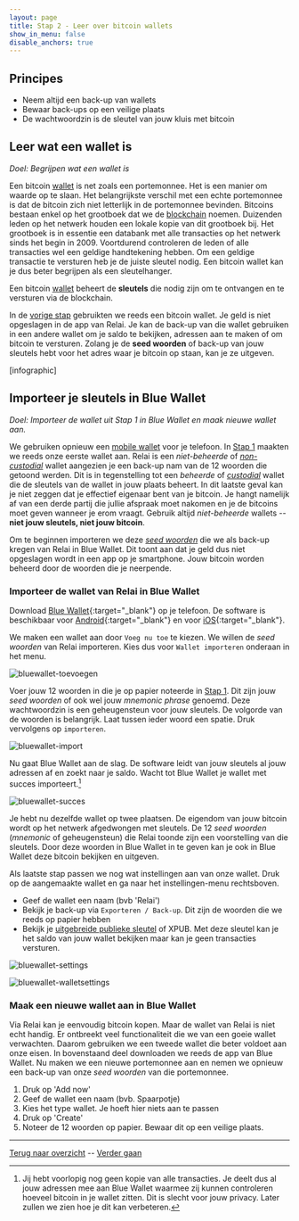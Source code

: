 ```yaml
---
layout: page
title: Stap 2 - Leer over bitcoin wallets
show_in_menu: false
disable_anchors: true
---
```

## Principes

* Neem altijd een back-up van wallets
* Bewaar back-ups op een veilige plaats
* De wachtwoordzin is de sleutel van jouw kluis met bitcoin

## Leer wat een wallet is
*Doel: Begrijpen wat een wallet is*

Een bitcoin [wallet](faq.md#wat-is-een-wallet) is net zoals een portemonnee. Het is een manier om waarde op te slaan. Het belangrijkste verschil met een echte portemonnee is dat de bitcoin zich niet letterlijk in de portemonnee bevinden. Bitcoins bestaan enkel op het grootboek dat we de [blockchain](definities.md#blockchain) noemen. Duizenden leden op het netwerk houden een lokale kopie van dit grootboek bij. Het grootboek is in essentie een databank met alle transacties op het netwerk sinds het begin in 2009. Voortdurend controleren de leden of alle transacties wel een geldige handtekening hebben. Om een geldige transactie te versturen heb je de juiste sleutel nodig. Een bitcoin wallet kan je dus beter begrijpen als een sleutelhanger.

Een bitcoin [wallet](definities.md#wallet) beheert de **sleutels** die nodig zijn om te ontvangen en te versturen via de blockchain.

In de [vorige stap](stap1.md) gebruikten we reeds een bitcoin wallet. Je geld is niet opgeslagen in de app van Relai. Je kan de back-up van die wallet gebruiken in een andere wallet om je saldo te bekijken, adressen aan te maken of om bitcoin te versturen. Zolang je de **seed woorden** of back-up van jouw sleutels hebt voor het adres waar je bitcoin op staan, kan je ze uitgeven.

[infographic]

## Importeer je sleutels in Blue Wallet
*Doel: Importeer de wallet uit Stap 1 in Blue Wallet en maak nieuwe wallet aan.*

We gebruiken opnieuw een [mobile wallet](faq.md#wat-is-een-mobile-wallet) voor je telefoon. In [Stap 1](documentation/stap1.md) maakten we reeds onze eerste wallet aan. Relai is een *niet-beheerde* of [*non-custodial*](faq.md#wat-is-een-non-custodial-wallet) wallet aangezien je een back-up nam van de 12 woorden die getoond werden. Dit is in tegenstelling tot een *beheerde* of [*custodial*](faq.md#wat-is-een-custodial-wallet) wallet die de sleutels van de wallet in jouw plaats beheert. In dit laatste geval kan je niet zeggen dat je effectief eigenaar bent van je bitcoin. Je hangt namelijk af van een derde partij die jullie afspraak moet nakomen en je de bitcoins moet geven wanneer je erom vraagt. Gebruik altijd *niet-beheerde* wallets -- **niet jouw sleutels, niet jouw bitcoin**.

Om te beginnen importeren we deze [*seed woorden*](faq.md#wat-zijn-seed-woorden) die we als back-up kregen van Relai in Blue Wallet. Dit toont aan dat je geld dus niet opgeslagen wordt in een app op je smartphone. Jouw bitcoin worden beheerd door de woorden die je neerpende.

### Importeer de wallet van Relai in Blue Wallet

Download [Blue Wallet](https://bluewallet.io/){:target="_blank"} op je telefoon. De software is beschikbaar voor [Android](https://play.google.com/store/apps/details?id=io.bluewallet.bluewallet){:target="_blank"} en voor [iOS](https://itunes.apple.com/app/bluewallet-bitcoin-wallet/id1376878040){:target="_blank"}.

We maken een wallet aan door `Voeg nu toe` te kiezen. We willen de *seed woorden* van Relai importeren. Kies dus voor `Wallet importeren` onderaan in het menu.

![bluewallet-toevoegen](https://github.com/SovereignNode/Spaartechnologie/blob/master/documentation/images/bwvoegtoe.png?raw=true)

Voer jouw 12 woorden in die je op papier noteerde in [Stap 1](stap1.md). Dit zijn jouw *seed woorden* of ook wel jouw *mnemonic phrase* genoemd. Deze wachtwoordzin is een geheugensteun voor jouw sleutels. De volgorde van de woorden is belangrijk. Laat tussen ieder woord een spatie. Druk vervolgens op `importeren`.

![bluewallet-import](https://github.com/SovereignNode/Spaartechnologie/blob/master/documentation/images/bwimport.png?raw=true)

Nu gaat Blue Wallet aan de slag. De software leidt van jouw sleutels al jouw adressen af en zoekt naar je saldo. Wacht tot Blue Wallet je wallet met succes importeert.[^1]

[^1]: Jij hebt voorlopig nog geen kopie van alle transacties. Je deelt dus al jouw adressen mee aan Blue Wallet waarmee zij kunnen controleren hoeveel bitcoin in je wallet zitten. Dit is slecht voor jouw privacy. Later zullen we zien hoe je dit kan verbeteren.

![bluewallet-succes](https://github.com/SovereignNode/Spaartechnologie/blob/master/documentation/images/bwsucces.png?raw=true)

Je hebt nu dezelfde wallet op twee plaatsen. De eigendom van jouw bitcoin wordt op het netwerk afgedwongen met sleutels. De 12 *seed woorden* (*mnemonic* of geheugensteun) die Relai toonde zijn een voorstelling van die sleutels. Door deze woorden in Blue Wallet in te geven kan je ook in Blue Wallet deze bitcoin bekijken en uitgeven.

Als laatste stap passen we nog wat instellingen aan van onze wallet. Druk op de aangemaakte wallet en ga naar het instellingen-menu rechtsboven.
* Geef de wallet een naam (bvb 'Relai')
* Bekijk je back-up via `Exporteren / Back-up`. Dit zijn de woorden die we reeds op papier hebben
* Bekijk je [uitgebreide publieke sleutel](faq.md#wat-is-een-xpub) of XPUB. Met deze sleutel kan je het saldo van jouw wallet bekijken maar kan je geen transacties versturen.

![bluewallet-settings](https://github.com/SovereignNode/Spaartechnologie/blob/master/documentation/images/bwsettings.png?raw=true)

![bluewallet-walletsettings](https://github.com/SovereignNode/Spaartechnologie/blob/master/documentation/images/bwwalletsettings.png?raw=true)


### Maak een nieuwe wallet aan in Blue Wallet
Via Relai kan je eenvoudig bitcoin kopen. Maar de wallet van Relai is niet echt handig. Er ontbreekt veel functionaliteit die we van een goeie wallet verwachten. Daarom gebruiken we een tweede wallet die beter voldoet aan onze eisen. In bovenstaand deel downloaden we reeds de app van Blue Wallet. Nu maken we een nieuwe portemonnee aan en nemen we opnieuw een back-up van onze *seed woorden* van die portemonnee.

1. Druk op 'Add now'
2. Geef de wallet een naam (bvb. Spaarpotje)
3. Kies het type wallet. Je hoeft hier niets aan te passen
4. Druk op 'Create'
5. Noteer de 12 woorden op papier. Bewaar dit op een veilige plaats.

------

[Terug naar overzicht](overzicht.md) --
[Verder gaan](stap3.md)
